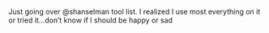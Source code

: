 <!--
id: 178385279
link: http://kevinisom.info/post/178385279/just-going-over-shanselman-tool-list-i-realized
slug: just-going-over-shanselman-tool-list-i-realized
date: Thu Sep 03 2009 13:16:41 GMT+1200 (NZST)
raw: {"blog_name":"kevinisom","id":178385279,"post_url":"http://kevinisom.info/post/178385279/just-going-over-shanselman-tool-list-i-realized","slug":"just-going-over-shanselman-tool-list-i-realized","type":"text","date":"2009-09-03 01:16:41 GMT","timestamp":1251940601,"state":"published","format":"html","reblog_key":"EenCwKOO","tags":[],"short_url":"http://tmblr.co/Zw68YyAeV5-","highlighted":[],"feed_item":"http://twitter.com/kev_nz/statuses/3718817667","from_feed_id":"650289","note_count":0,"title":null,"body":"<p>Just going over @shanselman tool list. I realized I use most everything on it or tried it&#8230;don&#8217;t know if I should be happy or sad</p>"}
publish: 2009-09-03
tags: 
title: null
-->


Just going over @shanselman tool list. I realized I use most everything
on it or tried it…don’t know if I should be happy or sad


